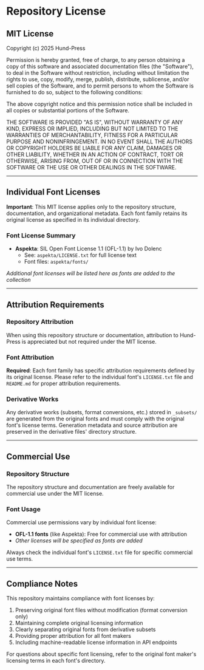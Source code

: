 # Repository License

## MIT License

Copyright (c) 2025 Hund-Press

Permission is hereby granted, free of charge, to any person obtaining a copy
of this software and associated documentation files (the "Software"), to deal
in the Software without restriction, including without limitation the rights
to use, copy, modify, merge, publish, distribute, sublicense, and/or sell
copies of the Software, and to permit persons to whom the Software is
furnished to do so, subject to the following conditions:

The above copyright notice and this permission notice shall be included in all
copies or substantial portions of the Software.

THE SOFTWARE IS PROVIDED "AS IS", WITHOUT WARRANTY OF ANY KIND, EXPRESS OR
IMPLIED, INCLUDING BUT NOT LIMITED TO THE WARRANTIES OF MERCHANTABILITY,
FITNESS FOR A PARTICULAR PURPOSE AND NONINFRINGEMENT. IN NO EVENT SHALL THE
AUTHORS OR COPYRIGHT HOLDERS BE LIABLE FOR ANY CLAIM, DAMAGES OR OTHER
LIABILITY, WHETHER IN AN ACTION OF CONTRACT, TORT OR OTHERWISE, ARISING FROM,
OUT OF OR IN CONNECTION WITH THE SOFTWARE OR THE USE OR OTHER DEALINGS IN THE
SOFTWARE.

---

## Individual Font Licenses

**Important**: This MIT license applies only to the repository structure, documentation, and organizational metadata. Each font family retains its original license as specified in its individual directory.

### Font License Summary

- **Aspekta**: SIL Open Font License 1.1 (OFL-1.1) by Ivo Dolenc
  - See: `aspekta/LICENSE.txt` for full license text
  - Font files: `aspekta/fonts/`

*Additional font licenses will be listed here as fonts are added to the collection*

---

## Attribution Requirements

### Repository Attribution
When using this repository structure or documentation, attribution to Hund-Press is appreciated but not required under the MIT license.

### Font Attribution
**Required**: Each font family has specific attribution requirements defined by its original license. Please refer to the individual font's `LICENSE.txt` file and `README.md` for proper attribution requirements.

### Derivative Works
Any derivative works (subsets, format conversions, etc.) stored in `_subsets/` are generated from the original fonts and must comply with the original font's license terms. Generation metadata and source attribution are preserved in the derivative files' directory structure.

---

## Commercial Use

### Repository Structure
The repository structure and documentation are freely available for commercial use under the MIT license.

### Font Usage
Commercial use permissions vary by individual font license:
- **OFL-1.1 fonts** (like Aspekta): Free for commercial use with attribution
- *Other licenses will be specified as fonts are added*

Always check the individual font's `LICENSE.txt` file for specific commercial use terms.

---

## Compliance Notes

This repository maintains compliance with font licenses by:
1. Preserving original font files without modification (format conversion only)
2. Maintaining complete original licensing information
3. Clearly separating original fonts from derivative subsets
4. Providing proper attribution for all font makers
5. Including machine-readable license information in API endpoints

For questions about specific font licensing, refer to the original font maker's licensing terms in each font's directory.
